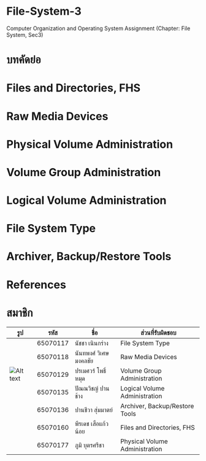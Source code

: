 # File-System-3

Computer Organization and Operating System Assignment (Chapter: File System, Sec3)

# บทคัดย่อ

# Files and Directories, FHS

# Raw Media Devices

# Physical Volume Administration

# Volume Group Administration

# Logical Volume Administration

# File System Type

# Archiver, Backup/Restore Tools

# References

# สมาชิก

| รูป                                                         | รหัส     | ชื่อ                  | ส่วนที่รับผิดชอบ               |
| ----------------------------------------------------------- | -------- | --------------------- | ------------------------------ |
|                                                             | 65070117 | นัชชา เนินกร่าง       | File System Type               |
|                                                             | 65070118 | นันทพงศ์ วิเศษมงคลชัย | Raw Media Devices              |
| <img src="/path/to/https://encrypted-tbn0.gstatic.com/images?q=tbn:ANd9GcQ8h44d6fnygmu_JD_uJJv5Yq8m2bxs3QuADo7AeXzzCQ&s" alt="Alt text" title="Optional title"> | 65070129 | ปรเมศวร์ โพธิ์หมุด    | Volume Group Administration    |
|                                                             | 65070135 | ปัณณวิชญ์ ปานช้าง     | Logical Volume Administration  |
|                                                             | 65070136 | ปานชีวา สุ่มมาตย์     | Archiver, Backup/Restore Tools |
|                                                             | 65070160 | พีรเดช เสือแก้วน้อย   | Files and Directories, FHS     |
|                                                             | 65070177 | ภูมิ บุตรศรีชา        | Physical Volume Administration |
